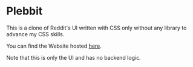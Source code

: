 # Plebbit
This is a clone of Reddit's UI written with CSS only without any library to advance my CSS skills.

You can find the Website hosted [here](https://lkpcode.github.io/plebbit).

Note that this is only the UI and has no backend logic.
